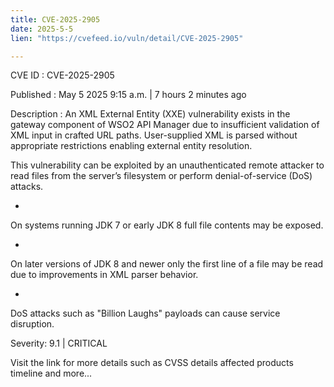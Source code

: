 ```yaml
---
title: CVE-2025-2905
date: 2025-5-5
lien: "https://cvefeed.io/vuln/detail/CVE-2025-2905"

---
```


CVE ID : CVE-2025-2905

Published :  May 5
2025
9:15 a.m. | 7 hours
2 minutes ago

Description : An XML External Entity (XXE) vulnerability exists in the gateway component of WSO2 API Manager due to insufficient validation of XML input in crafted URL paths. User-supplied XML is parsed without appropriate restrictions
enabling external entity resolution.


This vulnerability can be exploited by an unauthenticated remote attacker to read files from the server’s filesystem or perform denial-of-service (DoS) attacks.



  *  
On systems running JDK 7 or early JDK 8
full file contents may be exposed.




  *  
On later versions of JDK 8 and newer
only the first line of a file may be read
due to improvements in XML parser behavior.




  *  
DoS attacks such as "Billion Laughs" payloads can cause service disruption.

Severity: 9.1 | CRITICAL

Visit the link for more details
such as CVSS details
affected products
timeline
and more...
